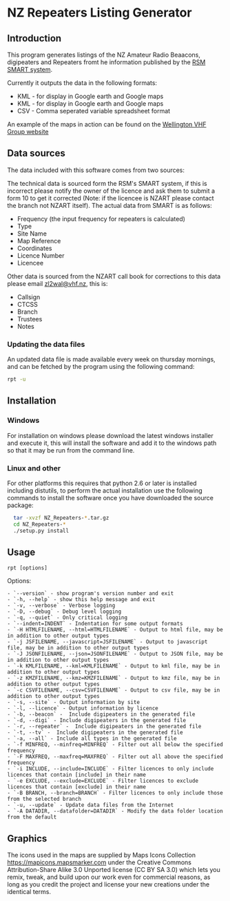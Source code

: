 # NZ Repeaters Listing Generator

## Introduction

This program generates listings of the NZ Amateur Radio Beaacons, digipeaters
and Repeaters fromt he information published by the [RSM SMART system](http://www.rsm.govt.nz/smart-web/smart/page/-smart/WelcomePage.wdk).

Currently it outputs the data in the following formats:

* KML - for display in Google earth and Google maps
* KML - for display in Google earth and Google maps
* CSV - Comma seperated variable spreadsheet format

An example of the maps in action can be found on the [Wellington VHF Group
website](http://www.vhf.org.nz/maps)

## Data sources

The data included with this software comes from two sources:

The technical data is sourced form the RSM's SMART system, if this is
incorrect please notify the owner of the licence and ask them to submit
a form 10 to get it corrected (Note: if the licencee is NZART please
contact the branch not NZART itself).  The actual data from SMART is as
follows:

* Frequency (the input frequency for repeaters is calculated)
* Type
* Site Name
* Map Reference
* Coordinates
* Licence Number
* Licencee

Other data is sourced from the NZART call book for corrections to this
data please email <zl2wal@vhf.nz>, this is:

* Callsign
* CTCSS
* Branch
* Trustees
* Notes

### Updating the data files

An updated data file is made available every week on thursday mornings,
and can be fetched by the program using the following command:

```bash
rpt -u
```

## Installation

### Windows

For installation on windows please download the latest windows installer and execute it, this will install the software and add it to the windows path so that it may be run from the command line.

### Linux and other

For other platforms this requires that python 2.6 or later is installed
including distutils, to perform the actual installation use the following
commands to install the software once you have downloaded the source
package:

```bash
  tar -xvzf NZ_Repeaters-*.tar.gz
  cd NZ_Repeaters-*
  ./setup.py install
```

## Usage

```text
rpt [options]
```

Options:

```text
- `--version` - show program's version number and exit
- `-h, --help` - show this help message and exit
- `-v, --verbose` - Verbose logging
- `-D, --debug` - Debug level logging
- `-q, --quiet` - Only critical logging
- `--indent=INDENT` - Indentation for some output formats
- `-H HTMLFILENAME, --html=HTMLFILENAME` - Output to html file, may be in addition to other output types
- `-j JSFILENAME, --javascript=JSFILENAME` - Output to javascript file, may be in addition to other output types
- `-J JSONFILENAME, --json=JSONFILENAME` - Output to JSON file, may be in addition to other output types
- `-k KMLFILENAME, --kml=KMLFILENAME` - Output to kml file, may be in addition to other output types
- `-z KMZFILENAME, --kmz=KMZFILENAME` - Output to kmz file, may be in addition to other output types
- `-c CSVFILENAME, --csv=CSVFILENAME` - Output to csv file, may be in addition to other output types
- `-s, --site` - Output information by site
- `-l, --licence` - Output information by licence
- `-b, --beacon` -  Include digipeaters in the generated file
- `-d, --digi` - Include digipeaters in the generated file
- `-r, --repeater` -  Include digipeaters in the generated file
- `-t, --tv` -  Include digipeaters in the generated file
- `-a, --all` - Include all types in the generated file
- `-f MINFREQ, --minfreq=MINFREQ` - Filter out all below the specified frequency
- `-F MAXFREQ, --maxfreq=MAXFREQ` - Filter out all above the specified frequency
- `-i INCLUDE, --include=INCLUDE` - Filter licences to only include licences that contain [include] in their name
- `-e EXCLUDE, --exclude=EXCLUDE` - Filter licences to exclude licences that contain [exclude] in their name
- `-B BRANCH, --branch=BRANCH` - Filter licences to only include those from the selected branch
- `-u, --update` - Update data files from the Internet
- `-A DATADIR, --datafolder=DATADIR` - Modify the data folder location from the default
```

## Graphics

The icons used in the maps are supplied by Maps Icons Collection <https://mapicons.mapsmarker.com> under the Creative Commons Attribution-Share Alike 3.0 Unported license (CC BY SA 3.0) which lets you remix, tweak, and build upon our work even for commercial reasons, as long as you credit the project and license your new creations under the identical terms.
